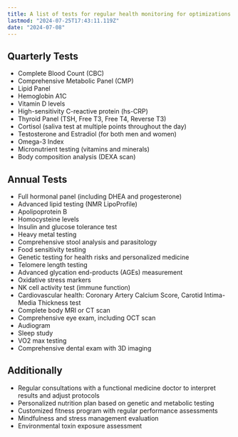 ```yaml
---
title: A list of tests for regular health monitoring for optimizations
lastmod: "2024-07-25T17:43:11.119Z"
date: "2024-07-08"
---
```


## Quarterly Tests

- Complete Blood Count (CBC)
- Comprehensive Metabolic Panel (CMP)
- Lipid Panel
- Hemoglobin A1C
- Vitamin D levels
- High-sensitivity C-reactive protein (hs-CRP)
- Thyroid Panel (TSH, Free T3, Free T4, Reverse T3)
- Cortisol (saliva test at multiple points throughout the day)
- Testosterone and Estradiol (for both men and women)
- Omega-3 Index
- Micronutrient testing (vitamins and minerals)
- Body composition analysis (DEXA scan)

## Annual Tests

- Full hormonal panel (including DHEA and progesterone)
- Advanced lipid testing (NMR LipoProfile)
- Apolipoprotein B
- Homocysteine levels
- Insulin and glucose tolerance test
- Heavy metal testing
- Comprehensive stool analysis and parasitology
- Food sensitivity testing
- Genetic testing for health risks and personalized medicine
- Telomere length testing
- Advanced glycation end-products (AGEs) measurement
- Oxidative stress markers
- NK cell activity test (immune function)
- Cardiovascular health: Coronary Artery Calcium Score, Carotid Intima-Media Thickness test
- Complete body MRI or CT scan
- Comprehensive eye exam, including OCT scan
- Audiogram
- Sleep study
- VO2 max testing
- Comprehensive dental exam with 3D imaging

## Additionally

- Regular consultations with a functional medicine doctor to interpret results and adjust protocols
- Personalized nutrition plan based on genetic and metabolic testing
- Customized fitness program with regular performance assessments
- Mindfulness and stress management evaluation
- Environmental toxin exposure assessment
